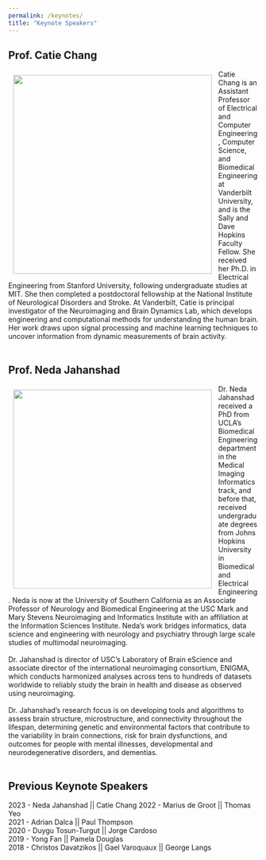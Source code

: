 ```yaml
---
permalink: /keynotes/
title: "Keynote Speakers"
---
```

## Prof. Catie Chang
<img align="left" src="https://mlcnworkshop.github.io/images/chang.jpg" width="400 px" style="padding: 10px">Catie Chang is an Assistant Professor of Electrical and Computer Engineering, Computer Science, and Biomedical Engineering at Vanderbilt University, and is the Sally and Dave Hopkins Faculty Fellow. She received her Ph.D. in Electrical Engineering from Stanford University, following undergraduate studies at MIT. She then completed a postdoctoral fellowship at the National Institute of Neurological Disorders and Stroke. At Vanderbilt, Catie is principal investigator of the Neuroimaging and Brain Dynamics Lab, which develops engineering and computational methods for understanding the human brain. Her work draws upon signal processing and machine learning techniques to uncover information from dynamic measurements of brain activity.
<br>
<br>

## Prof. Neda Jahanshad
<img align="left" src="https://mlcnworkshop.github.io/images/neda.jpg" width="400 px" style="padding: 10px">
Dr. Neda Jahanshad received a PhD from UCLA’s Biomedical Engineering department in the Medical Imaging Informatics track, and before that, received undergraduate degrees from Johns Hopkins University in Biomedical and Electrical Engineering. Neda is now at the University of Southern California as an Associate Professor of Neurology and Biomedical Engineering at the USC Mark and Mary Stevens Neuroimaging and Informatics Institute with an affiliation at the Information Sciences Institute. Neda’s work bridges informatics, data science and engineering with neurology and psychiatry through large scale studies of multimodal neuroimaging. 
<br>
<br>
Dr. Jahanshad is director of USC’s Laboratory of Brain eScience and associate director of the international neuroimaging consortium, ENIGMA, which conducts harmonized analyses across tens to hundreds of datasets worldwide to reliably study the brain in health and disease as observed using neuroimaging. 
<br>
<br>
Dr. Jahanshad’s research focus is on developing tools and algorithms to assess brain structure, microstructure, and connectivity throughout the lifespan, determining genetic and environmental factors that contribute to the variability in brain connections, risk for brain dysfunctions, and outcomes for people with mental illnesses, developmental and neurodegenerative disorders, and dementias.
<br>
<br>


## Previous Keynote Speakers

2023 -  Neda Jahanshad || Catie Chang
2022 - Marius de Groot || Thomas Yeo
<br>
2021 - Adrian Dalca || Paul Thompson 
<br>
2020 - Duygu Tosun-Turgut || Jorge Cardoso 
<br>
2019 - Yong Fan || Pamela Douglas
<br>
2018 - Christos Davatzikos || Gael Varoquaux || George Langs
<br>
